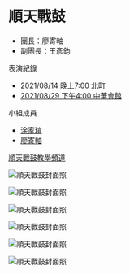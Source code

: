 # 順天戰鼓

- 團長：廖寄軸
- 副團長：王彥鈞

表演紀錄

- [2021/08/14 晚上7:00 北町]()
- [2021/08/29 下午4:00 中華會館]()

小組成員

- [涂家瑄](https://pecu.github.io/PecuLab4SEP/%E6%B6%82%E5%AE%B6%E7%91%84/)
- [廖寄軸](https://pecu.github.io/PecuLab4SEP/%E5%BB%96%E5%AF%84%E8%BB%B8/)

[順天戰鼓教學頻道](https://www.youtube.com/channel/UCS7KbYHQj6qi1EVAIlgRKZw/featured)

![順天戰鼓封面照](/img/cover.jpg)

![順天戰鼓封面照](/img/1.jpg)

![順天戰鼓封面照](/img/2.jpg)

![順天戰鼓封面照](/img/3.jpg)

![順天戰鼓封面照](/img/4.jpg)

![順天戰鼓封面照](/img/5.jpg)


